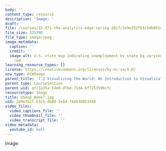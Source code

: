 ```yaml
---
body: ''
content_type: resource
description: 'Image: '
draft: ''
file: /courses/15-071-the-analytics-edge-spring-2017/2e9e352fb3c5db802e8d74e83b053498_USmap_Week7.jpg
file_size: 125390
file_type: image/jpeg
image_metadata:
  caption: ''
  credit: ''
  image-alt: U.S. state map indicating unemployment by state by varying shades of
    red.
learning_resource_types: []
license: https://creativecommons.org/licenses/by-nc-sa/4.0/
ocw_type: OCWImage
parent_title: '7.2 Visualizing the World: An Introduction to Visualization'
parent_type: CourseSection
parent_uid: afc1a35a-1de0-dfbe-71d4-6f725359bcfc
resourcetype: Image
title: USmap_Week7.jpg
uid: 2e9e352f-b3c5-db80-2e8d-74e83b053498
video_files:
  video_captions_file: ''
  video_thumbnail_file: ''
  video_transcript_file: ''
video_metadata:
  youtube_id: null
---
```

Image: 